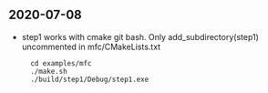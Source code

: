 ## 2020-07-08

- step1 works with cmake git bash. Only add_subdirectory(step1) uncommented in mfc/CMakeLists.txt

        cd examples/mfc
        ./make.sh
        ./build/step1/Debug/step1.exe
